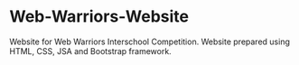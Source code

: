 # Web-Warriors-Website
Website for Web Warriors Interschool Competition.
Website prepared using HTML, CSS, JSA and Bootstrap framework.
